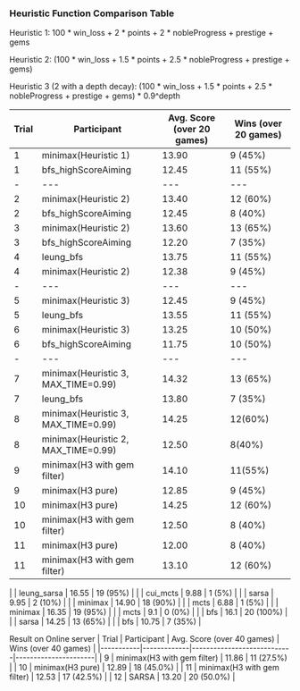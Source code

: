### Heuristic Function Comparison Table

Heuristic 1: 
100 * win_loss + 2 * points + 2 * nobleProgress + prestige + gems

Heuristic 2: 
(100 * win_loss + 1.5 * points + 2.5 * nobleProgress + prestige + gems)

Heuristic 3 (2 with a depth decay):
(100 * win_loss + 1.5 * points + 2.5 * nobleProgress + prestige + gems) * 0.9^depth

| Trial | Participant | Avg. Score (over 20 games) | Wins (over 20 games) |
|-----------|-------------|----------------------------|----------------------|
| 1 | minimax(Heuristic 1) | 13.90 | 9 (45%)  |
| 1 | bfs_highScoreAiming  | 12.45 | 11 (55%) |
| - | ---                  | ---   | ---      |
| 2 | minimax(Heuristic 2) | 13.40 | 12 (60%) |
| 2 | bfs_highScoreAiming  | 12.45 | 8 (40%)  | 
| 3 | minimax(Heuristic 2) | 13.60 | 13 (65%) |
| 3 | bfs_highScoreAiming  | 12.20 | 7 (35%)  |
| 4 | leung_bfs            | 13.75 | 11 (55%) |
| 4 | minimax(Heuristic 2) | 12.38 | 9 (45%)  | 
| - | ---                  | ---   | ---      |
| 5 | minimax(Heuristic 3) | 12.45 | 9 (45%)  | 
| 5 | leung_bfs            | 13.55 | 11 (55%) |
| 6 | minimax(Heuristic 3) | 13.25 | 10 (50%) |
| 6 | bfs_highScoreAiming  | 11.75 | 10 (50%) |
| - | ---                  | ---   | ---      |
| 7 | minimax(Heuristic 3, MAX_TIME=0.99) | 14.32 | 13 (65%) |
| 7 | leung_bfs            | 13.80 | 7 (35%)  |
| 8 | minimax(Heuristic 3, MAX_TIME=0.99) | 14.25 | 12(60%) |
| 8 | minimax(Heuristic 2, MAX_TIME=0.99) | 12.50 | 8(40%)  |
| 9 | minimax(H3 with gem filter) | 14.10 | 11(55%) |
| 9 | minimax(H3 pure)            | 12.85 | 9 (45%) |
| 10 | minimax(H3 pure)           | 14.25 | 12 (60%) |
| 10 | minimax(H3 with gem filter)| 12.50 | 8 (40%) |
| 11 | minimax(H3 pure)           | 12.00 | 8 (40%) |
| 11 | minimax(H3 with gem filter)| 13.10 | 12 (60%) |

| | leung_sarsa | 16.55 | 19 (95%) |
| | cui_mcts | 9.88 | 1 (5%) |
| | sarsa | 9.95 | 2 (10%) |
| | minimax | 14.90 | 18 (90%) |
| | mcts | 6.88 | 1 (5%) |
| | minimax | 16.35 | 19 (95%) |
| | mcts | 9.1 | 0 (0%) |
| | bfs | 16.1 | 20 (100%) |
| | sarsa | 14.25 | 13 (65%) |
| | bfs | 10.75 | 7 (35%) |



Result on Online server
| Trial | Participant | Avg. Score (over 40 games) | Wins (over 40 games) |
|-----------|-------------|----------------------------|----------------------|
| 9  | minimax(H3 with gem filter) | 11.86 | 11 (27.5%) |
| 10 | minimax(H3 pure)           |  12.89 | 18 (45.0%) |
| 11 | minimax(H3 with gem filter) | 12.53 | 17 (42.5%) |
| 12 | SARSA | 13.20 | 20 (50.0%) |